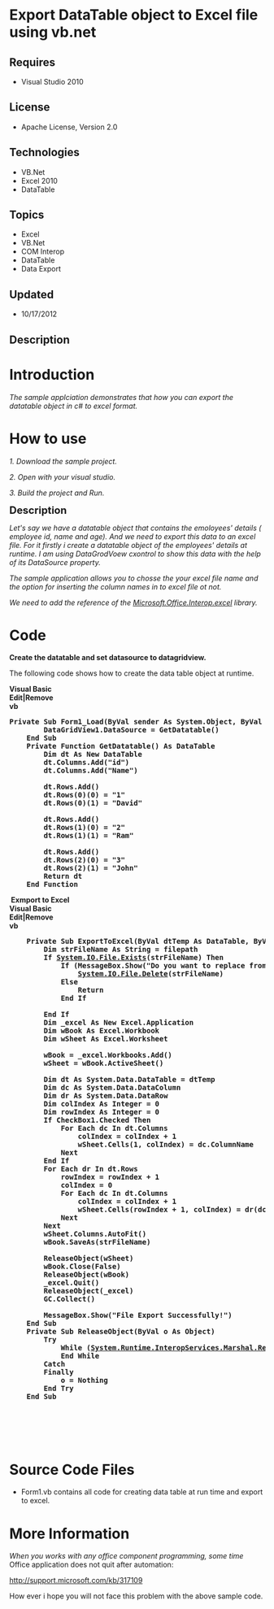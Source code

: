 # Export DataTable object to Excel file using vb.net
## Requires
- Visual Studio 2010
## License
- Apache License, Version 2.0
## Technologies
- VB.Net
- Excel 2010
- DataTable
## Topics
- Excel
- VB.Net
- COM Interop
- DataTable
- Data Export
## Updated
- 10/17/2012
## Description

<h1>Introduction</h1>
<p><em>The sample applciation demonstrates that how you can export the datatable object in c# to excel format.</em></p>
<h1><span>How to use</span></h1>
<p><em>1. Download the sample project.</em></p>
<p><em>2. Open with your visual studio.</em></p>
<p><em>3. Build the project and Run.</em></p>
<p><span style="font-size:20px; font-weight:bold">Description</span></p>
<p><em>Let's say we have a datatable object that contains the emoloyees' details ( employee id, name and age). And we need to export this data to an excel file. For it firstly i create a datatable object of the employees' details at runtime. I am using DataGrodVoew
 cxontrol to show this data with the help of its DataSource property.</em></p>
<p><em>The sample application allows you to chosse the your excel file name and the option for inserting the column names in to excel file ot not.</em></p>
<p><em>We need to add the reference of the <a class="libraryLink" href="http://msdn.microsoft.com/en-US/library/Microsoft.Office.Interop.excel.aspx" target="_blank" title="Auto generated link to Microsoft.Office.Interop.excel">Microsoft.Office.Interop.excel</a> library.</em></p>
<h1>Code</h1>
<p><strong>Create the datatable and set datasource to datagridview.</strong></p>
<p>The following code shows how to create the data table object at runtime.</p>
<p><strong></strong></p>
<div class="scriptcode"><strong>
<div class="pluginEditHolder" pluginCommand="mceScriptCode">
<div class="title"><span>Visual Basic</span></div>
<div class="pluginLinkHolder"><span class="pluginEditHolderLink">Edit</span>|<span class="pluginRemoveHolderLink">Remove</span></div>
<span class="hidden">vb</span>

<div class="preview">
<pre class="js">Private&nbsp;Sub&nbsp;Form1_Load(ByVal&nbsp;sender&nbsp;As&nbsp;System.<span class="js__object">Object</span>,&nbsp;ByVal&nbsp;e&nbsp;As&nbsp;<a class="libraryLink" href="http://msdn.microsoft.com/en-US/library/System.EventArgs.aspx" target="_blank" title="Auto generated link to System.EventArgs">System.EventArgs</a>)&nbsp;Handles&nbsp;MyBase.Load&nbsp;
&nbsp;&nbsp;&nbsp;&nbsp;&nbsp;&nbsp;&nbsp;&nbsp;DataGridView1.DataSource&nbsp;=&nbsp;GetDatatable()&nbsp;
&nbsp;&nbsp;&nbsp;&nbsp;End&nbsp;Sub&nbsp;
&nbsp;&nbsp;&nbsp;&nbsp;Private&nbsp;<span class="js__object">Function</span>&nbsp;GetDatatable()&nbsp;As&nbsp;DataTable&nbsp;
&nbsp;&nbsp;&nbsp;&nbsp;&nbsp;&nbsp;&nbsp;&nbsp;Dim&nbsp;dt&nbsp;As&nbsp;New&nbsp;DataTable&nbsp;
&nbsp;&nbsp;&nbsp;&nbsp;&nbsp;&nbsp;&nbsp;&nbsp;dt.Columns.Add(<span class="js__string">&quot;id&quot;</span>)&nbsp;
&nbsp;&nbsp;&nbsp;&nbsp;&nbsp;&nbsp;&nbsp;&nbsp;dt.Columns.Add(<span class="js__string">&quot;Name&quot;</span>)&nbsp;
&nbsp;
&nbsp;&nbsp;&nbsp;&nbsp;&nbsp;&nbsp;&nbsp;&nbsp;dt.Rows.Add()&nbsp;
&nbsp;&nbsp;&nbsp;&nbsp;&nbsp;&nbsp;&nbsp;&nbsp;dt.Rows(<span class="js__num">0</span>)(<span class="js__num">0</span>)&nbsp;=&nbsp;<span class="js__string">&quot;1&quot;</span>&nbsp;
&nbsp;&nbsp;&nbsp;&nbsp;&nbsp;&nbsp;&nbsp;&nbsp;dt.Rows(<span class="js__num">0</span>)(<span class="js__num">1</span>)&nbsp;=&nbsp;<span class="js__string">&quot;David&quot;</span>&nbsp;
&nbsp;
&nbsp;&nbsp;&nbsp;&nbsp;&nbsp;&nbsp;&nbsp;&nbsp;dt.Rows.Add()&nbsp;
&nbsp;&nbsp;&nbsp;&nbsp;&nbsp;&nbsp;&nbsp;&nbsp;dt.Rows(<span class="js__num">1</span>)(<span class="js__num">0</span>)&nbsp;=&nbsp;<span class="js__string">&quot;2&quot;</span>&nbsp;
&nbsp;&nbsp;&nbsp;&nbsp;&nbsp;&nbsp;&nbsp;&nbsp;dt.Rows(<span class="js__num">1</span>)(<span class="js__num">1</span>)&nbsp;=&nbsp;<span class="js__string">&quot;Ram&quot;</span>&nbsp;
&nbsp;
&nbsp;&nbsp;&nbsp;&nbsp;&nbsp;&nbsp;&nbsp;&nbsp;dt.Rows.Add()&nbsp;
&nbsp;&nbsp;&nbsp;&nbsp;&nbsp;&nbsp;&nbsp;&nbsp;dt.Rows(<span class="js__num">2</span>)(<span class="js__num">0</span>)&nbsp;=&nbsp;<span class="js__string">&quot;3&quot;</span>&nbsp;
&nbsp;&nbsp;&nbsp;&nbsp;&nbsp;&nbsp;&nbsp;&nbsp;dt.Rows(<span class="js__num">2</span>)(<span class="js__num">1</span>)&nbsp;=&nbsp;<span class="js__string">&quot;John&quot;</span>&nbsp;
&nbsp;&nbsp;&nbsp;&nbsp;&nbsp;&nbsp;&nbsp;&nbsp;Return&nbsp;dt&nbsp;
&nbsp;&nbsp;&nbsp;&nbsp;End&nbsp;<span class="js__object">Function</span></pre>
</div>
</div>
</strong></div>
<p><strong></p>
<div class="endscriptcode">&nbsp;Exmport to Excel</div>
<div class="endscriptcode"></div>
<div class="scriptcode">
<div class="pluginEditHolder" pluginCommand="mceScriptCode">
<div class="title"><span>Visual Basic</span></div>
<div class="pluginLinkHolder"><span class="pluginEditHolderLink">Edit</span>|<span class="pluginRemoveHolderLink">Remove</span></div>
<span class="hidden">vb</span>

<div class="preview">
<pre class="js">&nbsp;&nbsp;&nbsp;&nbsp;Private&nbsp;Sub&nbsp;ExportToExcel(ByVal&nbsp;dtTemp&nbsp;As&nbsp;DataTable,&nbsp;ByVal&nbsp;filepath&nbsp;As&nbsp;<span class="js__object">String</span>)&nbsp;
&nbsp;&nbsp;&nbsp;&nbsp;&nbsp;&nbsp;&nbsp;&nbsp;Dim&nbsp;strFileName&nbsp;As&nbsp;<span class="js__object">String</span>&nbsp;=&nbsp;filepath&nbsp;
&nbsp;&nbsp;&nbsp;&nbsp;&nbsp;&nbsp;&nbsp;&nbsp;If&nbsp;<a class="libraryLink" href="http://msdn.microsoft.com/en-US/library/System.IO.File.Exists.aspx" target="_blank" title="Auto generated link to System.IO.File.Exists">System.IO.File.Exists</a>(strFileName)&nbsp;Then&nbsp;
&nbsp;&nbsp;&nbsp;&nbsp;&nbsp;&nbsp;&nbsp;&nbsp;&nbsp;&nbsp;&nbsp;&nbsp;If&nbsp;(MessageBox.Show(<span class="js__string">&quot;Do&nbsp;you&nbsp;want&nbsp;to&nbsp;replace&nbsp;from&nbsp;the&nbsp;existing&nbsp;file?&quot;</span>,&nbsp;<span class="js__string">&quot;Export&nbsp;to&nbsp;Excel&quot;</span>,&nbsp;MessageBoxButtons.YesNo,&nbsp;MessageBoxIcon.Question,&nbsp;MessageBoxDefaultButton.Button2)&nbsp;=&nbsp;System.Windows.Forms.DialogResult.Yes)&nbsp;Then&nbsp;
&nbsp;&nbsp;&nbsp;&nbsp;&nbsp;&nbsp;&nbsp;&nbsp;&nbsp;&nbsp;&nbsp;&nbsp;&nbsp;&nbsp;&nbsp;&nbsp;<a class="libraryLink" href="http://msdn.microsoft.com/en-US/library/System.IO.File.Delete.aspx" target="_blank" title="Auto generated link to System.IO.File.Delete">System.IO.File.Delete</a>(strFileName)&nbsp;
&nbsp;&nbsp;&nbsp;&nbsp;&nbsp;&nbsp;&nbsp;&nbsp;&nbsp;&nbsp;&nbsp;&nbsp;Else&nbsp;
&nbsp;&nbsp;&nbsp;&nbsp;&nbsp;&nbsp;&nbsp;&nbsp;&nbsp;&nbsp;&nbsp;&nbsp;&nbsp;&nbsp;&nbsp;&nbsp;Return&nbsp;
&nbsp;&nbsp;&nbsp;&nbsp;&nbsp;&nbsp;&nbsp;&nbsp;&nbsp;&nbsp;&nbsp;&nbsp;End&nbsp;If&nbsp;
&nbsp;&nbsp;&nbsp;&nbsp;&nbsp;&nbsp;&nbsp;&nbsp;
&nbsp;&nbsp;&nbsp;&nbsp;&nbsp;&nbsp;&nbsp;&nbsp;End&nbsp;If&nbsp;
&nbsp;&nbsp;&nbsp;&nbsp;&nbsp;&nbsp;&nbsp;&nbsp;Dim&nbsp;_excel&nbsp;As&nbsp;New&nbsp;Excel.Application&nbsp;
&nbsp;&nbsp;&nbsp;&nbsp;&nbsp;&nbsp;&nbsp;&nbsp;Dim&nbsp;wBook&nbsp;As&nbsp;Excel.Workbook&nbsp;
&nbsp;&nbsp;&nbsp;&nbsp;&nbsp;&nbsp;&nbsp;&nbsp;Dim&nbsp;wSheet&nbsp;As&nbsp;Excel.Worksheet&nbsp;
&nbsp;
&nbsp;&nbsp;&nbsp;&nbsp;&nbsp;&nbsp;&nbsp;&nbsp;wBook&nbsp;=&nbsp;_excel.Workbooks.Add()&nbsp;
&nbsp;&nbsp;&nbsp;&nbsp;&nbsp;&nbsp;&nbsp;&nbsp;wSheet&nbsp;=&nbsp;wBook.ActiveSheet()&nbsp;
&nbsp;
&nbsp;&nbsp;&nbsp;&nbsp;&nbsp;&nbsp;&nbsp;&nbsp;Dim&nbsp;dt&nbsp;As&nbsp;System.Data.DataTable&nbsp;=&nbsp;dtTemp&nbsp;
&nbsp;&nbsp;&nbsp;&nbsp;&nbsp;&nbsp;&nbsp;&nbsp;Dim&nbsp;dc&nbsp;As&nbsp;System.Data.DataColumn&nbsp;
&nbsp;&nbsp;&nbsp;&nbsp;&nbsp;&nbsp;&nbsp;&nbsp;Dim&nbsp;dr&nbsp;As&nbsp;System.Data.DataRow&nbsp;
&nbsp;&nbsp;&nbsp;&nbsp;&nbsp;&nbsp;&nbsp;&nbsp;Dim&nbsp;colIndex&nbsp;As&nbsp;Integer&nbsp;=&nbsp;<span class="js__num">0</span>&nbsp;
&nbsp;&nbsp;&nbsp;&nbsp;&nbsp;&nbsp;&nbsp;&nbsp;Dim&nbsp;rowIndex&nbsp;As&nbsp;Integer&nbsp;=&nbsp;<span class="js__num">0</span>&nbsp;
&nbsp;&nbsp;&nbsp;&nbsp;&nbsp;&nbsp;&nbsp;&nbsp;If&nbsp;CheckBox1.Checked&nbsp;Then&nbsp;
&nbsp;&nbsp;&nbsp;&nbsp;&nbsp;&nbsp;&nbsp;&nbsp;&nbsp;&nbsp;&nbsp;&nbsp;For&nbsp;Each&nbsp;dc&nbsp;In&nbsp;dt.Columns&nbsp;
&nbsp;&nbsp;&nbsp;&nbsp;&nbsp;&nbsp;&nbsp;&nbsp;&nbsp;&nbsp;&nbsp;&nbsp;&nbsp;&nbsp;&nbsp;&nbsp;colIndex&nbsp;=&nbsp;colIndex&nbsp;&#43;&nbsp;<span class="js__num">1</span>&nbsp;
&nbsp;&nbsp;&nbsp;&nbsp;&nbsp;&nbsp;&nbsp;&nbsp;&nbsp;&nbsp;&nbsp;&nbsp;&nbsp;&nbsp;&nbsp;&nbsp;wSheet.Cells(<span class="js__num">1</span>,&nbsp;colIndex)&nbsp;=&nbsp;dc.ColumnName&nbsp;
&nbsp;&nbsp;&nbsp;&nbsp;&nbsp;&nbsp;&nbsp;&nbsp;&nbsp;&nbsp;&nbsp;&nbsp;Next&nbsp;
&nbsp;&nbsp;&nbsp;&nbsp;&nbsp;&nbsp;&nbsp;&nbsp;End&nbsp;If&nbsp;
&nbsp;&nbsp;&nbsp;&nbsp;&nbsp;&nbsp;&nbsp;&nbsp;For&nbsp;Each&nbsp;dr&nbsp;In&nbsp;dt.Rows&nbsp;
&nbsp;&nbsp;&nbsp;&nbsp;&nbsp;&nbsp;&nbsp;&nbsp;&nbsp;&nbsp;&nbsp;&nbsp;rowIndex&nbsp;=&nbsp;rowIndex&nbsp;&#43;&nbsp;<span class="js__num">1</span>&nbsp;
&nbsp;&nbsp;&nbsp;&nbsp;&nbsp;&nbsp;&nbsp;&nbsp;&nbsp;&nbsp;&nbsp;&nbsp;colIndex&nbsp;=&nbsp;<span class="js__num">0</span>&nbsp;
&nbsp;&nbsp;&nbsp;&nbsp;&nbsp;&nbsp;&nbsp;&nbsp;&nbsp;&nbsp;&nbsp;&nbsp;For&nbsp;Each&nbsp;dc&nbsp;In&nbsp;dt.Columns&nbsp;
&nbsp;&nbsp;&nbsp;&nbsp;&nbsp;&nbsp;&nbsp;&nbsp;&nbsp;&nbsp;&nbsp;&nbsp;&nbsp;&nbsp;&nbsp;&nbsp;colIndex&nbsp;=&nbsp;colIndex&nbsp;&#43;&nbsp;<span class="js__num">1</span>&nbsp;
&nbsp;&nbsp;&nbsp;&nbsp;&nbsp;&nbsp;&nbsp;&nbsp;&nbsp;&nbsp;&nbsp;&nbsp;&nbsp;&nbsp;&nbsp;&nbsp;wSheet.Cells(rowIndex&nbsp;&#43;&nbsp;<span class="js__num">1</span>,&nbsp;colIndex)&nbsp;=&nbsp;dr(dc.ColumnName)&nbsp;
&nbsp;&nbsp;&nbsp;&nbsp;&nbsp;&nbsp;&nbsp;&nbsp;&nbsp;&nbsp;&nbsp;&nbsp;Next&nbsp;
&nbsp;&nbsp;&nbsp;&nbsp;&nbsp;&nbsp;&nbsp;&nbsp;Next&nbsp;
&nbsp;&nbsp;&nbsp;&nbsp;&nbsp;&nbsp;&nbsp;&nbsp;wSheet.Columns.AutoFit()&nbsp;
&nbsp;&nbsp;&nbsp;&nbsp;&nbsp;&nbsp;&nbsp;&nbsp;wBook.SaveAs(strFileName)&nbsp;
&nbsp;
&nbsp;&nbsp;&nbsp;&nbsp;&nbsp;&nbsp;&nbsp;&nbsp;ReleaseObject(wSheet)&nbsp;
&nbsp;&nbsp;&nbsp;&nbsp;&nbsp;&nbsp;&nbsp;&nbsp;wBook.Close(False)&nbsp;
&nbsp;&nbsp;&nbsp;&nbsp;&nbsp;&nbsp;&nbsp;&nbsp;ReleaseObject(wBook)&nbsp;
&nbsp;&nbsp;&nbsp;&nbsp;&nbsp;&nbsp;&nbsp;&nbsp;_excel.Quit()&nbsp;
&nbsp;&nbsp;&nbsp;&nbsp;&nbsp;&nbsp;&nbsp;&nbsp;ReleaseObject(_excel)&nbsp;
&nbsp;&nbsp;&nbsp;&nbsp;&nbsp;&nbsp;&nbsp;&nbsp;GC.Collect()&nbsp;
&nbsp;
&nbsp;&nbsp;&nbsp;&nbsp;&nbsp;&nbsp;&nbsp;&nbsp;MessageBox.Show(<span class="js__string">&quot;File&nbsp;Export&nbsp;Successfully!&quot;</span>)&nbsp;
&nbsp;&nbsp;&nbsp;&nbsp;End&nbsp;Sub&nbsp;
&nbsp;&nbsp;&nbsp;&nbsp;Private&nbsp;Sub&nbsp;ReleaseObject(ByVal&nbsp;o&nbsp;As&nbsp;<span class="js__object">Object</span>)&nbsp;
&nbsp;&nbsp;&nbsp;&nbsp;&nbsp;&nbsp;&nbsp;&nbsp;Try&nbsp;
&nbsp;&nbsp;&nbsp;&nbsp;&nbsp;&nbsp;&nbsp;&nbsp;&nbsp;&nbsp;&nbsp;&nbsp;While&nbsp;(<a class="libraryLink" href="http://msdn.microsoft.com/en-US/library/System.Runtime.InteropServices.Marshal.ReleaseComObject.aspx" target="_blank" title="Auto generated link to System.Runtime.InteropServices.Marshal.ReleaseComObject">System.Runtime.InteropServices.Marshal.ReleaseComObject</a>(o)&nbsp;&gt;&nbsp;<span class="js__num">0</span>)&nbsp;
&nbsp;&nbsp;&nbsp;&nbsp;&nbsp;&nbsp;&nbsp;&nbsp;&nbsp;&nbsp;&nbsp;&nbsp;End&nbsp;While&nbsp;
&nbsp;&nbsp;&nbsp;&nbsp;&nbsp;&nbsp;&nbsp;&nbsp;Catch&nbsp;
&nbsp;&nbsp;&nbsp;&nbsp;&nbsp;&nbsp;&nbsp;&nbsp;Finally&nbsp;
&nbsp;&nbsp;&nbsp;&nbsp;&nbsp;&nbsp;&nbsp;&nbsp;&nbsp;&nbsp;&nbsp;&nbsp;o&nbsp;=&nbsp;Nothing&nbsp;
&nbsp;&nbsp;&nbsp;&nbsp;&nbsp;&nbsp;&nbsp;&nbsp;End&nbsp;Try&nbsp;
&nbsp;&nbsp;&nbsp;&nbsp;End&nbsp;Sub</pre>
</div>
</div>
</div>
<div class="endscriptcode">&nbsp;</div>
<br>
</strong>
<p></p>
<p>&nbsp;</p>
<h1><span>Source Code Files</span></h1>
<ul>
<li>Form1.vb contains all code for creating data table at run time and export to excel.
</li></ul>
<h1>More Information</h1>
<p><em>When you works with any office component programming, some time </em>Office application does not quit after automation:&nbsp;</p>
<p><a href="http://support.microsoft.com/kb/317109">http://support.microsoft.com/kb/317109</a>&nbsp;</p>
<p>How ever i hope you will not face this problem with the above sample code.</p>
